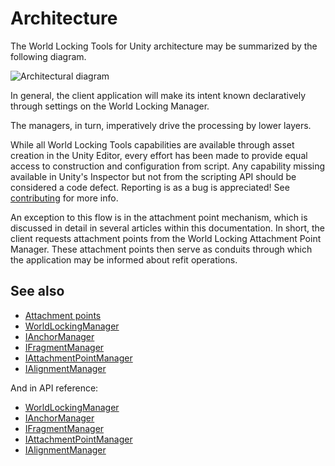 # Architecture

The World Locking Tools for Unity architecture may be summarized by the following diagram.

![Architectural diagram](~/DocGen/Images/Architecture.svg)

In general, the client application will make its intent known declaratively through settings on the World Locking Manager.

The managers, in turn, imperatively drive the processing by lower layers.

While all World Locking Tools capabilities are available through asset creation in the Unity Editor, every effort has been made to provide equal access to construction and configuration from script. Any capability missing available in Unity's Inspector but not from the scripting API should be considered a code defect. Reporting is as a bug is appreciated! See [contributing](~/DocGen/Documentation/HowTos/Contributing.md) for more info.

An exception to this flow is in the attachment point mechanism, which is discussed in detail in several articles within this documentation. In short, the client requests attachment points from the World Locking Attachment Point Manager. These attachment points then serve as conduits through which the application may be informed about refit operations.

## See also

* [Attachment points](~/DocGen/Documentation/Concepts/Advanced/AttachmentPoints.md)
* [WorldLockingManager](Managers/WorldLockingManager.md)
* [IAnchorManager](Managers/IAnchorManager.md)
* [IFragmentManager](Managers/IFragmentManager.md)
* [IAttachmentPointManager](Managers/IAttachmentPointManager.md)
* [IAlignmentManager](Managers/IAlignmentManager.md)

And in API reference:

* [WorldLockingManager](xref:Microsoft.MixedReality.WorldLocking.Core.WorldLockingManager)
* [IAnchorManager](xref:Microsoft.MixedReality.WorldLocking.Core.IAnchorManager)
* [IFragmentManager](xref:Microsoft.MixedReality.WorldLocking.Core.IFragmentManager)
* [IAttachmentPointManager](xref:Microsoft.MixedReality.WorldLocking.Core.IAttachmentPointManager)
* [IAlignmentManager](xref:Microsoft.MixedReality.WorldLocking.Core.IAlignmentManager)